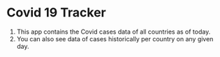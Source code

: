 # Covid 19 Tracker
1. This app contains the Covid cases data of all countries as of today.
2. You can also see data of cases historically per country on any given day.
